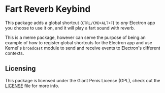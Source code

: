 # Fart Reverb Keybind
This package adds a global shortcut (`CTRL/CMD+ALT+F`) to *any* Electron app you choose to use it on, and it will play a fart sound with reverb.

This is a meme package, however can serve the purpose of being an example of how to register global shortcuts for the Electron app and use Kernel's `broadcast` module to send and receive events to Electron's different contexts.

## Licensing
This package is licensed under the Giant Penis License (GPL), check out the [LICENSE](LICENSE) file for more info.